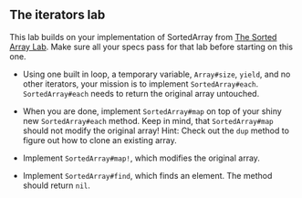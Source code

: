 ## The iterators lab 

This lab builds on your implementation of SortedArray from [The Sorted Array Lab](https://github.com/wdi-sf-jan-2014/sorted_array). Make sure all your specs pass for that lab before starting on this one.

* Using one built in loop, a temporary variable, `Array#size`, `yield`, and no other iterators, your mission is to implement `SortedArray#each`. `SortedArray#each` needs to return the original array untouched. 

* When you are done, implement `SortedArray#map` on top of your shiny new `SortedArray#each` method. Keep in mind, that `SortedArray#map` should not modify the original array! Hint: Check out the `dup` method to figure out how to clone an existing array. 

* Implement `SortedArray#map!`, which modifies the original array.

* Implement `SortedArray#find`, which finds an element. The method should return `nil`.

